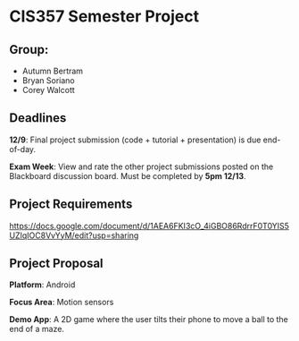 # CIS357 Semester Project

## Group:
- Autumn Bertram
- Bryan Soriano
- Corey Walcott

## Deadlines

**12/9**: Final project submission (code + tutorial + presentation) is due end-of-day. 

**Exam Week**: View and rate the other project submissions posted on the Blackboard discussion board.  Must be completed by **5pm 12/13**.  

## Project Requirements

https://docs.google.com/document/d/1AEA6FKI3cO_4iGBO86RdrrF0T0YIS5UZIqIOC8VvYyM/edit?usp=sharing

## Project Proposal

**Platform**: Android

**Focus Area**: Motion sensors

**Demo App**: A 2D game where the user tilts their phone to move a ball to the end of a maze.
